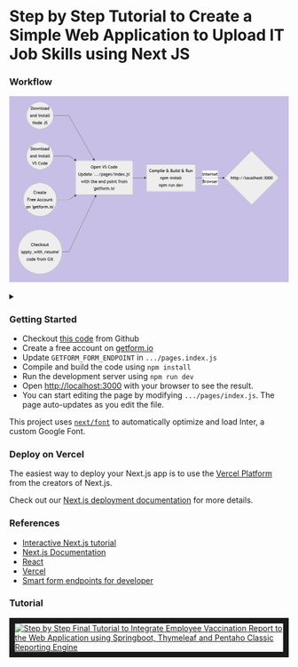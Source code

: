 # Step by Step Tutorial to Create a Simple Web Application to Upload IT Job Skills using Next JS

### Workflow
![Alt text](wf.png)
<details>
<summary></summary>

```mermaid
graph LR
A((Download<br/>and Install<br/>Node JS)) -->
C(Open VS Code<br/>Update '.../pages/index.js'<br/>with the end point from<br/>'getform.io')
B((Download<br/>and Install<br/>VS Code)) --> C
D((Create<br/>Free Account<br/>on 'getform.io')) --> C
E((Checkout<br/>'apply_with_resume'<br/>code from Git))  --> C
C --> F[Compile & Build & Run<br/>npm install<br/>npm run dev]
F -- Internet<br/>Browser --> G{http://localhost:3000}

```
</details>

### Getting Started
<ul>
<li>Checkout <a href="https://github.com/lalumastan/apply_with_resume.git">this code</a> from Github</li>
<li>Create a free account on <a href="https://getform.io">getform.io</a></li> 
<li>Update <code>GETFORM_FORM_ENDPOINT</code> in <code>.../pages.index.js</code> </li>
<li>Compile and build the code using <code>npm install</code></li>
<li>Run the development server using <code>npm run dev</code></li>
 <li>Open <a href="http://localhost:3000">http://localhost:3000</a> with your browser to see the result.</li>
 <li>You can start editing the page by modifying <code>.../pages/index.js</code>. The page auto-updates as you edit the file.</li>
</ul>

This project uses [`next/font`](https://nextjs.org/docs/basic-features/font-optimization) to automatically optimize and load Inter, a custom Google Font.

### Deploy on Vercel

The easiest way to deploy your Next.js app is to use the [Vercel Platform](https://vercel.com/new?utm_medium=default-template&filter=next.js&utm_source=create-next-app&utm_campaign=create-next-app-readme) from the creators of Next.js.

Check out our [Next.js deployment documentation](https://nextjs.org/docs/deployment) for more details.

### References
<ul>
 <li><a href="https://nextjs.org/learn">Interactive Next.js tutorial</a></li>
 <li><a href="https://nextjs.org/docs">Next.js Documentation</a></li>
 <li><a href="https://reactjs.org/">React</a></li> 
 <li><a href="https://vercel.com">Vercel</a></li>
 <li><a href="https://getform.io">Smart  form endpoints  for developer</a></li>
</ul>

### Tutorial
<a href="http://www.youtube.com/watch?feature=player_embedded&v=W9DMucIB59w" target="_blank"><img src="http://img.youtube.com/vi/W9DMucIB59w/0.jpg" alt="Step by Step Final Tutorial to Integrate Employee Vaccination Report to the Web Application using Springboot, Thymeleaf and Pentaho Classic Reporting Engine" width="240" height="180" border="10" /></a>
